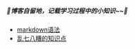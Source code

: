 ##### 🌸博客自留地，记载学习过程中的小知识~~🌸

* [markdown语法](https://github.com/lulu-s/lulu-book/blob/master/markdown_grammar.md)
* [乱七八糟的知识点](https://github.com/lulu-s/lulu-book/blob/master/trivia.md)
